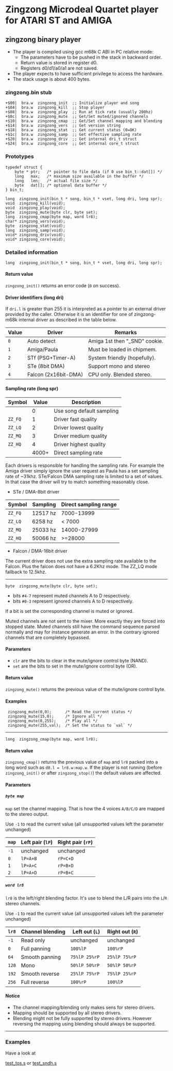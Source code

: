 # Zingzong Microdeal Quartet player for ATARI ST and AMIGA

## zingzong binary player

 * The player is compiled using gcc m68k C ABI in PC relative mode:
   * The parameters have to be pushed in the stack in backward order.
   * Return value is stored in register d0.
   * Registers d0/d1/a0/a1 are not saved.
 * The player expects to have sufficient privilege to access the hardware.
 * The stack usage is about 400 bytes.


### zingzong.bin stub

    +$00|  bra.w  zingzong_init  ;; Initialize player and song
    +$04|  bra.w  zingzong_kill  ;; Stop player
    +$08|  bra.w  zingzong_play  ;; Run at tick rate (usually 200hz)
    +$0c|  bra.w  zingzong_mute  ;; Get/Set muted/ignored channels
    +$10|  bra.w  zingzong_cmap  ;; Get/Set channel mapping and blending
    +$14|  bra.w  zingzong_vers  ;; Get version string
    +$18|  bra.w  zingzong_stat  ;; Get current status (0=OK)
    +$1c|  bra.w  zingzong_samp  ;; Get effective sampling rate
    +$20|  bra.w  zingzong_driv  ;; Get internal dri_t struct
    +$24|  bra.w  zingzong_core  ;; Get internal core_t struct


### Prototypes

    typedef struct {
        byte * ptr;   /* pointer to file data (if 0 use bin_t::dat[]) */
        long   max;   /* maximum size available in the buffer */
        long   len;   /* actual file size */
        byte   dat[]; /* optional data buffer */
    } bin_t;

    long  zingzong_init(bin_t * song, bin_t * vset, long dri, long spr);
    void  zingzong_kill(void);
    void  zingzong_play(void);
    byte  zingzong_mute(byte clr, byte set);
    long  zingzong_cmap(byte map, word lr8);
    char* zingzong_vers(void);
    byte  zingzong_stat(void);
    long  zingzong_samp(void);
    void* zingzong_driv(void);
    void* zingzong_core(void);


### Detailed information

    long  zingzong_init(bin_t * song, bin_t * vset, long dri, long spr);

#### Return value

`zingzong_init()` returns an error code (`0` on success).

#### Driver identifiers (long dri)

 If `dri.l` is greater than 255 it is interpreted as a pointer to an
 external driver provided by the caller. Otherwise it is an identifier
 for one of zingzong-m68k internal driver as described in the table
 below.

 |  Value |           Driver         |             Remarks           |
 |--------|--------------------------|-------------------------------|
 |   `0`  |  Auto detect             | Amiga 1st then "_SND" cookie. |
 |   `1`  |  Amiga/Paula             | Must be loaded in chipmem.    |
 |   `2`  |  STf (PSG+Timer-A)       | System friendly (hopefully).  |
 |   `3`  |  STe (8bit DMA)          | Support mono and stereo       |
 |   `4`  |  Falcon (2x16bit-DMA)    | CPU only. Blended stereo.     |

#### Sampling rate (long spr)

 | Symbol  | Value |       Description           |
 |---------|-------|-----------------------------|
 |         |   0   |  Use song default sampling  |
 | `ZZ_FQ` |   1   |  Driver fast quality        |
 | `ZZ_LQ` |   2   |  Driver lowest quality      |
 | `ZZ_MQ` |   3   |  Driver medium quality      |
 | `ZZ_HQ` |   4   |  Driver highest quality     |
 |         | 4000+ |  Direct sampling rate       |

 Each drivers is responsible for handling the sampling rate. For
 example the Amiga driver simply ignore the user request as Paula has
 a set sampling rate of ~31khz. STe/Falcon DMA sampling rate is
 limited to a set of values. In that case the driver will try to match
 something reasonably close.

 * STe / DMA-8bit driver

 | Symbol  | Sampling | Direct sampling range |
 |---------|----------|-----------------------|
 | `ZZ_FQ` | 12517 hz | 7000-13999            |
 | `ZZ_LQ` |  6258 hz | < 7000                |
 | `ZZ_MQ` | 25033 hz | 14000-27999           |
 | `ZZ_HQ` | 50066 hz | >=28000               |

 * Falcon / DMA-16bit driver

 The current driver does not use the extra sampling rate available to
 the Falcon. Plus the falcon does not have a 6.2Khz mode. The ZZ_LQ
 mode fallback to 12.5khz.

--------------------------------------------------------------------------

    byte  zingzong_mute(byte clr, byte set);

  * bits `#4-7` represent muted channels A to D respectively.
  * bits `#0-3` represent ignored channels A to D respectively.

 If a bit is set the corresponding channel is muted or ignored.

 Muted channels are not sent to the mixer. More exactly they are
 forced into stopped state. Muted channels still have the command
 sequence parsed normally and may for instance generate an error. In
 the contrary ignored channels that are completely bypassed.

#### Parameters

* `clr` are the bits to clear in the mute/ignore control byte (NAND).
* `set` are the bits to set  in the mute/ignore control byte (OR).

#### Return value

`zingzong_mute()` returns the previous value of the mute/ignore
control byte.

#### Examples

     zingzong_mute(0,0);      /* Read the current status */
     zingzong_mute(15,0);     /* Ignore all */
     zingzong_mute(0,255);    /* Play all */
     zingzong_mute(255,val);  /* Set the status to `val` */

--------------------------------------------------------------------------

    long  zingzong_cmap(byte map, word lr8);

#### Return value

`zingzong_cmap()` returns the previous value of `map` and `lr8` packed
into a long word such as `d0.l = lr8.w:map.w`. If the player is not
running (before `zingzong_init()` or after `zingzong_stop()`) the
default values are affected.

#### Parameters

##### `byte map`

`map` set the channel mapping. That is how the 4 voices `A/B/C/D` are
mapped to the stereo output.

Use `-1` to read the current value (all unsupported values left the
parameter unchanged)


  | `map` |  Left pair (`lP`) | Right pair (`rP`) |
  |-------|-------------------|-------------------|
  | `-1`  |         unchanged | unchanged         |
  |  `0`  |          `lP=A+B` | `rP=C+D`          |
  |  `1`  |          `lP=A+C` | `rP=B+D`          |
  |  `2`  |          `lP=A+D` | `rP=B+C`          |


##### `word lr8`

`lr8` is the left/right blending factor. It's use to blend the L/R
pairs into the `L`/`R` stereo channels.

Use `-1` to read the current value (all unsupported values left the
parameter unchanged)

  | `lr8`  | Channel blending | Left out (`L`) | Right out (`R`) |
  |--------|------------------|----------------|-----------------|
  |  `-1`  | Read only        |    unchanged   |    unchanged    |
  |   `0`  | Full panning     |    `100%lP`    |    `100%rP`     |
  |  `64`  | Smooth panning   | `75%lP 25%rP ` |  `25%lP 75%rP`  |
  |  `128` | Mono             | `50%lP 50%rP`  |  `50%lP 50%rP`  |
  |  `192` | Smooth reverse   | `25%lP 75%rP`  |  `75%lP 25%rP`  |
  |  `256` | Full reverse     |    `100%rP`    |    `100%lP`     |


#### Notice

  * The channel mapping/blending only makes sens for stereo drivers.
  * Mapping should be supported by all stereo drivers.
  * Blending might not be fully supported by stereo drivers. However
    reversing the mapping using blending should always be supported.

--------------------------------------------------------------------------

### Examples

Have a look at

[test_tos.s](http://github.com/benjihan/zingzong/blob/master/src/zz-m68k/test_tos.s)
 or
[test_sndh.s](http://github.com/benjihan/zingzong/blob/master/src/zz-m68k/test_sndh.s)
